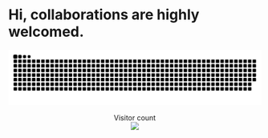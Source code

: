 # Hi, collaborations are highly welcomed.

<a href=#><img src="https://github.com/Markin-Wang/Markin-Wang/blob/output/github-contribution-grid-snake.svg"></a>
<p align="center"> 
  Visitor count<br>
  <img src="https://profile-counter.glitch.me/daweedkob/count.svg" />
</p>
